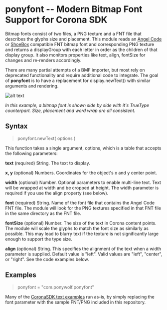 **ponyfont**  -- Modern Bitmap Font Support for Corona SDK
====
Bitmap fonts consist of two files, a PNG texture and a FNT file that describes the glyphs size and placement. This module reads an [Angel Code](http://www.angelcode.com/products/bmfont/) or [ShoeBox](http://renderhjs.net/shoebox/bitmapFont.htm) compatible FNT bitmap font and corresponding PNG texture and returns a displayGroup with each letter in order as the children of that display group. It also monitors properties like text, align, fontSize for changes and re-renders accordingly.

There are many partial attempts of a BMF importer, but most rely on deprecated functionality and require additional code to integrate. The goal of **ponyfont** is to have a replacement for display.newText() with similar arguments and rendering.

![alt text](https://raw.githubusercontent.com/ponywolf/ponyfont/master/ponyfont-gif-preview.gif "Ponyfont in action")

*In this example, a bitmap font is shown side by side with it's TrueType counterpart. Size, placement and word wrap are all consistent.*

Syntax
----------
>ponyfont.newText( options )

This function takes a single argument, options, which is a table that accepts the following parameters:

**text** (required)
String. The text to display.

**x, y** (optional)
Numbers. Coordinates for the object's x and y center point.

**width** (optional)
Number. Optional parameters to enable multi-line text. Text will be wrapped at width and be cropped at height. The width parameter is required if you use the align property (see below).

**font** (required)
String. Name of the font file that contains the Angel Code FNT file. The module will look for the PNG textures specified in that FNT file in the same directory as the FNT file.

**fontSize** (optional)
Number. The size of the text in Corona content points. The module will scale the glyphs to match the font size as similarly as possible. This may lead to blurry text if the texture is not significantly large enough to support the type size.

**align** (optional)
String. This specifies the alignment of the text when a width parameter is supplied. Default value is "left". Valid values are "left", "center", or "right". See the code examples below.

Examples
---------

>ponyfont = "com.ponywolf.ponyfont"

Many of the [CoronaSDK text examples](https://docs.coronalabs.com/api/library/display/newText.html) run as-is, by simply replacing the font parameter with the sample FNT/PNG included in this repository.